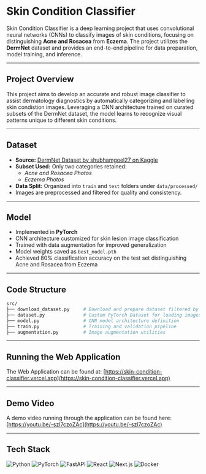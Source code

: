 # Skin Condition Classifier

Skin Condition Classifier is a deep learning project that uses convolutional neural networks (CNNs) to classify images of skin conditions, focusing on distinguishing **Acne and Rosacea** from **Eczema**. The project utilizes the **DermNet** dataset and provides an end-to-end pipeline for data preparation, model training, and inference.

---

## Project Overview

This project aims to develop an accurate and robust image classifier to assist dermatology diagnostics by automatically categorizing and labelling skin condistion images. Leveraging a CNN architecture trained on curated subsets of the DermNet dataset, the model learns to recognize visual patterns unique to different skin conditions.

---

## Dataset

- **Source:** [DermNet Dataset by shubhamgoel27 on Kaggle](https://www.kaggle.com/datasets/shubhamgoel27/dermnet)
- **Subset Used:** Only two categories retained:
  - *Acne and Rosacea Photos*  
  - *Eczema Photos*
- **Data Split:** Organized into `train` and `test` folders under `data/processed/`
- Images are preprocessed and filtered for quality and consistency.

---

## Model

- Implemented in **PyTorch**
- CNN architecture customized for skin lesion image classification
- Trained with data augmentation for improved generalization
- Model weights saved as `best_model.pth`
- Achieved 80% classification accuracy on the test set distinguishing Acne and Rosacea from Eczema

---

## Code Structure

```bash
src/
├── download_dataset.py     # Download and prepare dataset filtered by classes
├── dataset.py              # Custom PyTorch Dataset for loading images
├── model.py                # CNN model architecture definition
├── train.py                # Training and validation pipeline
├── augmentation.py         # Image augmentation utilities

```

---

## Running the Web Application

The Web Application can be found at: [https://skin-condition-classifier.vercel.app](https://skin-condition-classifier.vercel.app)

---

## Demo Video

A demo video running through the application can be found here: [https://youtu.be/-szI7czoZAc](https://youtu.be/-szI7czoZAc)

---

## Tech Stack

![Python](https://img.shields.io/badge/Python-3670A0?style=for-the-badge&logo=python&logoColor=white) ![PyTorch](https://img.shields.io/badge/PyTorch-ee4c2c?style=for-the-badge&logo=pytorch&logoColor=white) ![FastAPI](https://img.shields.io/badge/FastAPI-009688?style=for-the-badge&logo=fastapi&logoColor=white) ![React](https://img.shields.io/badge/React-20232A?style=for-the-badge&logo=react&logoColor=61DAFB) ![Next.js](https://img.shields.io/badge/Next.js-000000?style=for-the-badge&logo=next.js&logoColor=white) ![Docker](https://img.shields.io/badge/Docker-2496ED?style=for-the-badge&logo=docker&logoColor=white)

